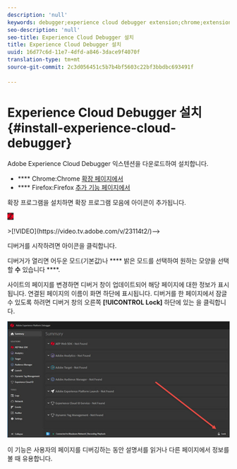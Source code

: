 ```yaml
---
description: 'null'
keywords: debugger;experience cloud debugger extension;chrome;extension;install
seo-description: 'null'
seo-title: Experience Cloud Debugger 설치
title: Experience Cloud Debugger 설치
uuid: 16d77c6d-11e7-4dfd-a846-3dace9f4070f
translation-type: tm+mt
source-git-commit: 2c3d056451c5b7b4bf5603c22bf3bbdbc693491f

---
```



# Experience Cloud Debugger 설치{#install-experience-cloud-debugger}

Adobe Experience Cloud Debugger 익스텐션을 다운로드하여 설치합니다.

* **** Chrome:Chrome [확장 페이지에서](https://chrome.google.com/webstore/detail/adobe-experience-cloud-de/ocdmogmohccmeicdhlhhgepeaijenapj)
* **** Firefox:Firefox [추가 기능 페이지에서](https://addons.mozilla.org/en-US/firefox/addon/adobe-experience-platform-dbg/)

확장 프로그램을 설치하면 확장 프로그램 모음에 아이콘이 추가됩니다.

![](assets/start-icon.jpg)

<!-->>[!VIDEO](https://video.tv.adobe.com/v/23114t2/)-->

디버거를 시작하려면 아이콘을 클릭합니다.

디버거가 열리면 어두운 모드(기본값)나 **** 밝은 모드를 선택하여 원하는 모양을 선택할 **수** 있습니다 ****.

사이트의 페이지를 변경하면 디버거 창이 업데이트되어 해당 페이지에 대한 정보가 표시됩니다. 연결된 페이지의 이름이 화면 하단에 표시됩니다. 디버거를 한 페이지에서 잠글 수 있도록 하려면 디버거 창의 오른쪽 **[!UICONTROL Lock]** 하단에 있는 을 클릭합니다.

![](assets/lock.jpg)

이 기능은 사용자의 페이지를 디버깅하는 동안 설명서를 읽거나 다른 페이지에서 정보를 볼 때 유용합니다.